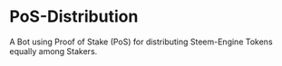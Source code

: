 # PoS-Distribution
A Bot using Proof of Stake (PoS) for distributing Steem-Engine Tokens equally among Stakers.